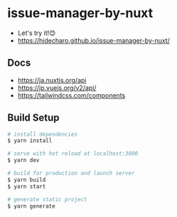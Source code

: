 # issue-manager-by-nuxt

- Let&#39;s try it!😊
- https://hidecharo.github.io/issue-manager-by-nuxt/


## Docs

- https://ja.nuxtjs.org/api
- https://jp.vuejs.org/v2/api/
- https://tailwindcss.com/components


## Build Setup

``` bash
# install dependencies
$ yarn install

# serve with hot reload at localhost:3000
$ yarn dev

# build for production and launch server
$ yarn build
$ yarn start

# generate static project
$ yarn generate
```
